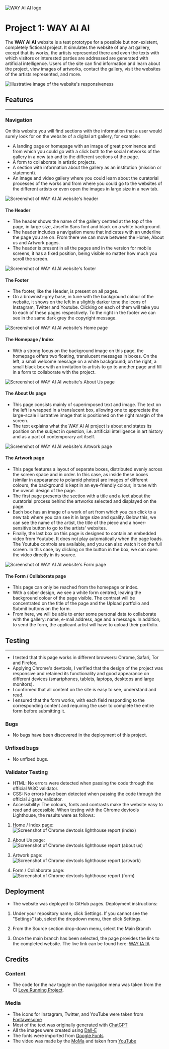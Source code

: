 ![WAY AI AI logo](https://iili.io/Htyn3J4.png)

# Project 1: WAY AI AI

The **WAY AI AI** website is a test prototype for a possible but non-existent, completely fictional project. It simulates the website of any art gallery, except that its works, the artists represented there and even the texts with which visitors or interested parties are addressed are generated with artificial intelligence.
Users of the site can find information and learn about the project, view images of artworks, contact the gallery, visit the websites of the artists represented, and more.

![Illustrative image of the website's responsiveness](https://iili.io/Hty1QDX.jpg)

## Features

---

### Navigation

On this website you will find sections with the information that a user would surely look for on the website of a digital art gallery, for example:

- A landing page or homepage with an image of great prominence and from which you could go with a click both to the social networks of the gallery in a new tab and to the different sections of the page.
- A form to collaborate in artistic projects.
- A section with information about the gallery as an institution (mission or statement).
- An image and video gallery where you could learn about the curatorial processes of the works and from where you could go to the websites of the different artists or even open the images in large size in a new tab.

![Screenshot of WAY AI AI website's header](https://iili.io/HtyejUX.jpg)

#### The Header

- The header shows the name of the gallery centred at the top of the page, in large size, Josefin Sans font and black on a white background.
- The header includes a navigation menu that indicates with an underline the page you are on. From there we can move between the Home, About us and Artwork pages.
- The header is present in all the pages and in the version for mobile screens, it has a fixed position, being visible no matter how much you scroll the screen.

![Screenshot of WAY AI AI website's footer](https://iili.io/HtyeMVp.jpg)

#### The Footer

- The footer, like the Header, is present on all pages.
- On a brownish-grey base, in tune with the background colour of the website, it shows on the left in a slightly darker tone the icons of Instagram, Twitter and Youtube. Clicking on each of them will take you to each of these pages respectively. To the right in the footer we can see in the same dark grey the copyright message.

![Screenshot of WAY AI AI website's Home page](https://iili.io/HtyeNJn.jpg)

#### The Homepage / Index

- With a strong focus on the background image on this page, the homepage offers two floating, translucent messages in boxes. On the left, a small welcome message on a white background; on the right, a small black box with an invitation to artists to go to another page and fill in a form to collaborate with the project.

![Screenshot of WAY AI AI website's About Us page](https://iili.io/HtyeXfI.jpg)

#### The About Us page

- This page consists mainly of superimposed text and image. The text on the left is wrapped in a translucent box, allowing one to appreciate the large-scale illustrative image that is positioned on the right margin of the screen.
- The text explains what the WAY AI AI project is about and states its position on the subject in question, i.e. artificial intelligence in art history and as a part of contemporary art itself.

![Screenshot of WAY AI AI website's Artwork page](https://iili.io/Htyehlt.jpg)

#### The Artwork page

- This page features a layout of separate boxes, distributed evenly across the screen space and in order. In this case, as inside these boxes (similar in appearance to polaroid photos) are images of different colours, the background is kept in an eye-friendly colour, in tune with the overall design of the page.
- The first page presents the section with a title and a text about the curatorial process behind the artworks selected and displayed on the page.
- Each box has an image of a work of art from which you can click to a new tab where you can see it in large size and quality. Below this, we can see the name of the artist, the title of the piece and a hover-sensitive button to go to the artists' websites.
- Finally, the last box on this page is designed to contain an embedded video from Youtube. It does not play automatically when the page loads. The Youtube controls are available, and you can also watch it on the full screen. In this case, by clicking on the button in the box, we can open the video directly in its source.

![Screenshot of WAY AI AI website's Form page](https://iili.io/HtyeViN.jpg)

#### The Form / Collaborate page

- This page can only be reached from the homepage or index.
- With a sober design, we see a white form centred, leaving the background colour of the page visible. The contrast will be concentrated on the title of the page and the Upload portfolio and Submit buttons on the form.
- From here, we will be able to enter some personal data to collaborate with the gallery: name, e-mail address, age and a message. In addition, to send the form, the applicant artist will have to upload their portfolio.

## Testing

---

- I tested that this page works in different browsers: Chrome, Safari, Tor and Firefox.
- Applying Chrome's devtools, I verified that the design of the project was responsive and retained its functionality and good appearance on different devices (smartphones, tablets, laptops, desktops and large monitors).
- I confirmed that all content on the site is easy to see, understand and read.
- I ensured that the form works, with each field responding to the corresponding content and requiring the user to complete the entire form before submitting it.

### Bugs

- No bugs have been discovered in the deployment of this project.

### Unfixed bugs

- No unfixed bugs.

### Validator Testing

- HTML: No errors were detected when passing the code through the official W3C validator.
- CSS: No errors have been detected when passing the code through the official Jigsaw validator.
- Accessibility: The colours, fonts and contrasts make the website easy to read and accessible. When testing with the Chrome devtools Lighthouse, the results were as follows:

1. Home / Index page:
   ![Screenshot of Chrome devtools lighthouse report (index)](https://iili.io/HD9dXwu.jpg)

2. About Us page:
   ![Screenshot of Chrome devtools lighthouse report (about us)](https://iili.io/HD9dhZb.jpg)

3. Artwork page:
   ![Screenshot of Chrome devtools lighthouse report (artwork)](https://iili.io/HD9dV99.jpg)

4. Form / Collaborate page:
   ![Screenshot of Chrome devtools lighthouse report (form)](https://iili.io/HD9dWue.jpg)

## Deployment

- The website was deployed to GitHub pages. Deployment instructions:

1. Under your repository name, click Settings. If you cannot see the "Settings" tab, select the dropdown menu, then click Settings.

2. From the Source section drop-down menu, select the Main Branch

3. Once the main branch has been selected, the page provides the link to the completed website.
   The live link can be found here: [WAY IA IA](https://franaim.github.io/way-ia-ia/)

## Credits

### Content

- The code for the nav toggle on the navigation menu was taken from the CI [Love Running Project](https://learn.codeinstitute.net/courses/course-v1:CodeInstitute+LRFX101+2023_Q2/courseware/e805068059af42af87681032aa64053f/7525117e5cd144daa2a7b0c57843bbee/).

### Media

- The icons for Instagram, Twitter, and YouTube were taken from [Fontawesome](https://fontawesome.com/)
- Most of the text was originally generated with [ChatGPT](https://chat.openai.com/)
- All the images were created using [Dall-E](https://openai.com/research/dall-e)
- The fonts were imported from [Google Fonts](https://fonts.google.com/)
- The video was made by the [MoMa](https://www.moma.org/) and taken from [YouTube](https://www.youtube.com/)
